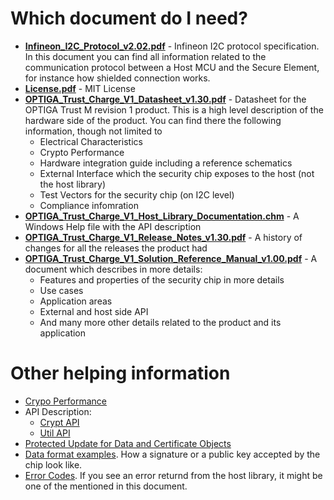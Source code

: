 # Which document do I need?

* **[Infineon_I2C_Protocol_v2.02.pdf](https://github.com/Infineon/optiga-trust-charge/raw/master/documents/Infineon_I2C_Protocol_v2.02.pdf)** - Infineon I2C protocol specification. In this document you can find all information related to the communication protocol between a Host MCU and the Secure Element, for instance how shielded connection works.
* **[License.pdf](https://github.com/Infineon/optiga-trust-charge/raw/master/documents/License.pdf)** - MIT License
* **[OPTIGA_Trust_Charge_V1_Datasheet_v1.30.pdf](https://github.com/Infineon/optiga-trust-charge/raw/master/documents/OPTIGA_Trust_Charge_V1_Datasheet_v1.30.pdf)** - Datasheet for the OPTIGA Trust M revision 1 product. This is a high level description of the hardware side of the product. You can find there the following information, though not limited to
    * Electrical Characteristics
    * Crypto Performance
    * Hardware integration guide including a reference schematics
    * External Interface which the security chip exposes to the host (not the host library)
    * Test Vectors for the security chip (on I2C level)
    * Compliance infomration
* **[OPTIGA_Trust_Charge_V1_Host_Library_Documentation.chm](https://github.com/Infineon/optiga-trust-charge/raw/master/documents/OPTIGA_Trust_Charge_V1_Host_Library_Documentation.chm)** - A Windows Help file with the API description
* **[OPTIGA_Trust_Charge_V1_Release_Notes_v1.30.pdf](https://github.com/Infineon/optiga-trust-charge/raw/master/documents/OPTIGA_Trust_Charge_V1_Release_Notes_v1.30.pdf)** - A history of changes for all the releases the product had
* **[OPTIGA_Trust_Charge_V1_Solution_Reference_Manual_v1.00.pdf](https://github.com/Infineon/optiga-trust-charge/raw/master/documents/OPTIGA_Trust_Charge_V1_Solution_Reference_Manual_v1.00.pdf)** - A document which describes in more details:
    * Features and properties of the security chip in more details
    * Use cases
    * Application areas
    * External and host side API
    * And many more other details related to the product and its application

# Other helping information

* [Crypo Performance](Crypo_Performance.md)
* API Description:
  * [Crypt API](API_Crypt.md)
  * [Util API](API_Util.md)
* [Protected Update for Data and Certificate Objects](Protected_Update_for_Data_Objects.md)
* [Data format examples](https://github.com/Infineon/optiga-trust-charge/blob/master/documents/Data_format_examples.md). How a signature or a public key accepted by the chip look like.
* [Error Codes](Error_Codes.md). If you see an error returnd from the host library, it might be one of the mentioned in this document.
